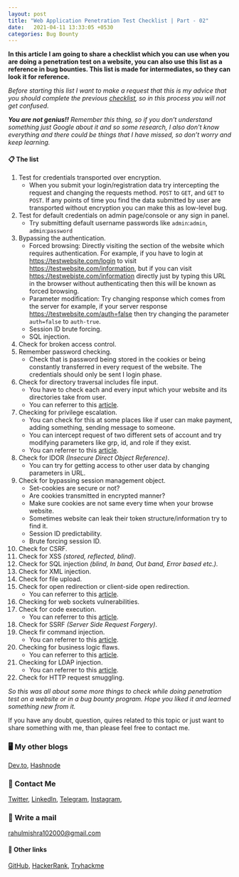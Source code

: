 ```yaml
---
layout: post
title: "Web Application Penetration Test Checklist | Part - 02"
date:   2021-04-11 13:33:05 +0530
categories: Bug Bounty
---
```

**In this article I am going to share a checklist which you can use when you are doing a penetration test on a website, you can also use this list as a reference in bug bounties. This list is made for intermediates, so they can look it for reference.**

*Before starting this list I want to make a request that this is my advice that you should complete the previous [checklist](https://thehackedsite.netlify.app/bug/bounty/2021/04/10/web-application-penetration-test-checklist-part-01), so in this process you will not get confused.*

***You are not genius!!*** *Remember this thing, so if you don’t understand something just Google about it and so some research, I also don’t know everything and there could be things that I have missed, so don’t worry and keep learning.*

#### 📋 The list
1. Test for credentials transported over encryption.
    - When you submit your login/registration data try intercepting the request and changing the requests method. `POST` to `GET`, and `GET` to `POST`. If any points of time you find the data submitted by user are transported without encryption you can make this as low-level bug.
2. Test for default credentials on admin page/console or any sign in panel.
    - Try submitting default username passwords like `admin`:`admin`, `admin`:`password`
3. Bypassing the authentication. 
    - Forced browsing: Directly visiting the section of the website which requires authentication. For example, if you have to login at https://testwebsite.com/login to visit https://testwebsite.com/information, but if you can visit https://testwebiste.com/information directly just by typing this URL in the browser without authenticating then this will be known as forced browsing.
    - Parameter modification: Try changing response which comes from the server for example, if your server response https://testwebsite.com/auth=false then try changing the parameter `auth=false` to `auth-true`.
    - Session ID brute forcing.
    - SQL injection. 
4. Check for broken access control.
5. Remember password checking.
    - Check that is password being stored in the cookies or being constantly transferred in every request of the website. The credentials should only be sent I login phase.
6. Check for directory traversal includes file input.
    - You have to check each and every input which your website and its directories take from user.
    - You can referrer to this [article](https://medium.com/@nerdy_researcher/directory-traversal-aka-path-traversal-c76dc7bbe61#:~:text=What%20is%20Directory%20Traversal%3F,and%20sensitive%20operating%20system%20files).
7. Checking for privilege escalation.
    - You can check for this at some places like if user can make payment, adding something, sending message to someone.
    - You can intercept request of two different sets of account and try modifying parameters like grp, id, and role if they exist.
    - You can referrer to this [article]( https://shahjerry33.medium.com/privilege-escalation-hello-admin-a53ac14fd388).
8. Check for IDOR *(Insecure Direct Object Reference)*.
    - You can try for getting access to other user data by changing parameters in URL.
9. Check for bypassing session management object.
    - Set-cookies are secure or not?
    - Are cookies transmitted in encrypted manner?
    - Make sure cookies are not same every time when your browse website.
    - Sometimes website can leak their token structure/information try to find it.
    - Session ID predictability.
    - Brute forcing session ID.
10. Check for CSRF.
11. Check for XSS *(stored, reflected, blind)*.
12.	Check for SQL injection *(blind, In band, Out band, Error based etc.).*
13.	Check for XML injection.
14.	Check for file upload.
15.	Check for open redirection or client-side open redirection.
    - You can referrer to this [article](https://corneacristian.medium.com/top-25-open-redirect-bug-bounty-reports-5ffe11788794).
16.	Checking for web sockets vulnerabilities.
17.	Check for code execution. 
    - You can referrer to this [article](https://medium.com/@ashishrohra/remote-code-execution-explaination-writeups-and-tools-a8e4c3362259).
18.	Check for SSRF *(Server Side Request Forgery)*.
19.	Check fir command injection.
    - You can referrer to this [article](https://medium.com/ax1al/os-command-injection-beginners-guide-637e1eed1fde).
20.	Checking for business logic flaws.
    - You can referrer to this [article](https://medium.com/armourinfosec/exploiting-business-logic-vulnerabilities-234f97d6c4c0).
21.	Checking for LDAP injection.
    - You can referrer to this [article](https://medium.com/@hunter_55/ldap-admin-account-bypassed-2cc8b264d66e).
22.	Check for HTTP request smuggling. 

*So this was all about some more things to check while doing penetration test on a website or in a bug bounty program. Hope you liked it and learned something new from it.*

If you have any doubt, question, quires related to this topic or just want to share something with me, than please feel free to contact me.

### 🖥 My other blogs
[Dev.to](https://dev.to/rahulmishra05),
[Hashnode](https://hashnode.com/@programmingport)

### 📱 Contact Me

[Twitter](https://twitter.com/r_mishra10),
[LinkedIn](https://www.linkedin.com/in/rahul-mishra-66210b185),
[Telegram](https://t.me/rahul_mishra10),
[Instagram](https://www.instagram.com/rahul_mishra10/?hl=en),

### 📧 Write a mail
<rahulmishra102000@gmail.com>

#### 🚀 Other links

[GitHub](https://github.com/rahulMishra05),
[HackerRank](https://www.hackerrank.com/rahulmishra10201),
[Tryhackme](https://tryhackme.com/p/rahulMishra05)


